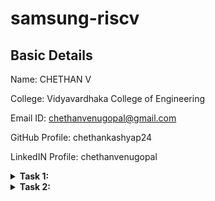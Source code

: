 # samsung-riscv
## Basic Details

Name: CHETHAN V

College: Vidyavardhaka College of Engineering

Email ID: chethanvenugopal@gmail.com

GitHub Profile: chethankashyap24

LinkedIN Profile: chethanvenugopal

<details>
<summary> <b>Task 1:</b></summary>
<br>
The task involves referring to lab videos on C programming and RISC-V, and performing the compilation of C code using both the GCC compiler and the RISC-V compiler.
   
## C Language
### Compilation using GCC Compiler

Steps to compile any `.c` file :

1. Open the bash terminal and navigate to the directory where you want to create your file.
2. Run the following command to create and open the file in the editor:
   ```bash
   gedit sum1ton.c
3. Use these commands to run the C code:
    ```bash
   gcc sum1ton.c
   ./a.out
![sum1ton code](https://github.com/user-attachments/assets/1d88196a-812d-4977-bc33-75df96489417)

## RISC-V
Compile the code using the RISC-V GCC compiler using these commands:
1. Display c code:
   ```bash
   cat sum1ton.c
2. Command to compile code
   ```
   riscv64-unknown-elf-gcc -O1 -mabi=lp64 -march=rv64i -o sum1ton.o sum1ton.c
3. Displays the assembly language code
   ```
   riscv64-unknown-elf-objdump -d sum1ton.o
![riscv1](https://github.com/user-attachments/assets/0aa98971-6197-417c-9e0a-6d9d5a561225)

4. Type `/main` to locate the main section in code
   
![RISCV2](https://github.com/user-attachments/assets/a844c11d-190c-4347-b937-49bc490f7166)

</details>

<details>
<summary><b>Task 2:</b></summary>
<br>
This task involves comparing two optimization levels, -O1 and -Ofast, while debugging a simple C program using SPIKE.

## Debugging with SPIKE

![VirtualBox_vdsworkshop_13_01_2025_19_50_17](https://github.com/user-attachments/assets/6a3de190-a590-4ce8-84fa-97611087ba8d)

The C code was compiled

In order to balance compilation time and performance, the -O1 optimisation option offers modest optimisation. It's perfect for a combination of performance enhancements that don't significantly affect debugging. Conversely, -Ofast aggressively optimises for optimal performance, even at the expense of adhering to some standard-compliant behaviours and possibly making debugging more difficult.
The code undergoing these optimisations can be seen in the attached file.

![VirtualBox_vdsworkshop_13_01_2025_20_52_37](https://github.com/user-attachments/assets/dd1b5a49-59ba-4201-b9de-1f3920afdd64)

Each optimisation level's RISC-V object dump (-O1 and -Ofast).

By disassembling the object file, the riscv64-unknown-elf-objdump tool reveals the machine code produced by each optimisation level:
The code undergoing these optimisations can be seen in the attached file.

![VirtualBox_vdsworkshop_13_01_2025_20_45_01](https://github.com/user-attachments/assets/0a9328fe-86de-4102-adf0-a6120fb4bfdf)

![VirtualBox_vdsworkshop_13_01_2025_20_44_40](https://github.com/user-attachments/assets/f4baee36-9df7-4291-91d4-aa6b0540f90a)

</details>




